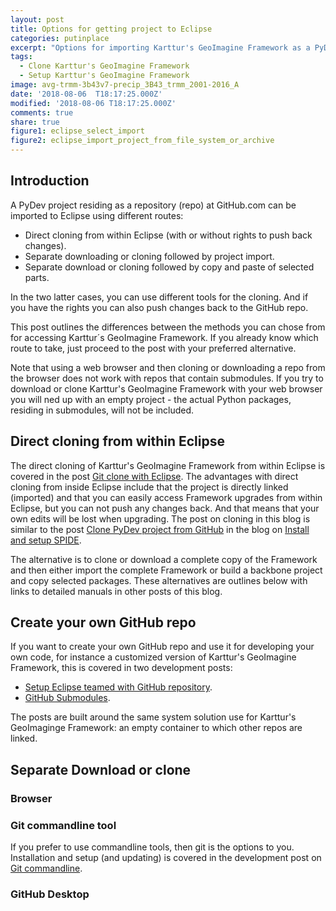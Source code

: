 ```yaml
---
layout: post
title: Options for getting project to Eclipse
categories: putinplace
excerpt: "Options for importing Karttur's GeoImagine Framework as a PyDev project to Eclipse"
tags:
  - Clone Karttur's GeoImagine Framework
  - Setup Karttur's GeoImagine Framework
image: avg-trmm-3b43v7-precip_3B43_trmm_2001-2016_A
date: '2018-08-06  T18:17:25.000Z'
modified: '2018-08-06 T18:17:25.000Z'
comments: true
share: true
figure1: eclipse_select_import
figure2: eclipse_import_project_from_file_system_or_archive
---
```


## Introduction

A PyDev project residing as a repository (repo) at GitHub.com can be imported to <span class='app'>Eclipse</span> using different routes:

- Direct cloning from within <span class='app'>Eclipse</span> (with or without rights to push back changes).
- Separate downloading or cloning followed by project import.
- Separate download or cloning followed by copy and paste of selected parts.

In the two latter cases, you can use different tools for the cloning. And if you have the rights you can also push changes back to the GitHub repo.

This post outlines the differences between the methods you can chose from for accessing Karttur´s GeoImagine Framework. If you already know which route to take, just proceed to the post with your preferred alternative.

Note that using a web browser and then cloning or downloading a repo from the browser does not work with repos that contain submodules. If you try to download or clone Karttur's GeoImagine Framework with your web browser you will ned up with an empty project - the actual Python packages, residing in submodules, will not be included.

## Direct cloning from within <span class='app'>Eclipse</span>

The direct cloning of Karttur's GeoImagine Framework from within <span class='app'>Eclipse</span> is covered in the post [Git clone with Eclipse](../putinplace-clone-eclipse/). The advantages with direct cloning from inside <span class='app'>Eclipse</span> include that the project is directly linked (imported) and that you can easily access Framework upgrades from within <span class='app'>Eclipse</span>, but you can not push any changes back. And that means that your own edits will be lost when upgrading. The post on cloning in this blog is similar to the post [Clone PyDev project from GitHub](https://karttur.github.io/setup-ide/setup-ide/install-with-conda-env/) in the blog on [Install and setup SPIDE](https://karttur.github.io/setup-ide/).

The alternative is to clone or download a complete copy of the Framework and then either import the complete Framework or build a backbone project and copy selected packages. These alternatives are outlines below with links to detailed manuals in other posts of this blog.

## Create your own GitHub repo

If you want to create your own GitHub repo and use it for developing your own code, for instance a customized version of Karttur's GeoImagine Framework, this is covered in two development posts:

-  [Setup Eclipse teamed with GitHub repository](../../develop/develop-github-eclipse).
- [GitHub Submodules](../../develop/develop-submodules/).

The posts are built around the same system solution use for Karttur's GeoImaginge Framework: an empty container to which other repos are linked.

## Separate Download or clone

### Browser


### Git commandline tool

If you prefer to use commandline tools, then <span class='terminalapp'>git</span> is the options to you. Installation and setup (and updating) is covered in the development post on [Git commandline](../../develop/develop-commandline/).


### GitHub Desktop
